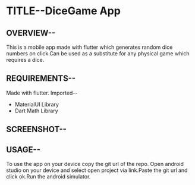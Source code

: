 # TITLE--DiceGame App

## OVERVIEW--
This is a mobile app made with flutter which generates random dice numbers on click.Can be used as a substitute for any physical game which requires a dice.

## REQUIREMENTS--
Made with flutter.
Imported--
* MaterialUI Library
* Dart Math Library

## SCREENSHOT--

## USAGE--
To use the app on your device copy the git url of the repo. Open android studio on your device and select open project via link.Paste the git url and click ok.Run the android simulator.
